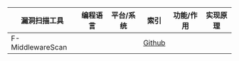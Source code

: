 |漏洞扫描工具|编程语言|平台/系统|索引|功能/作用|实现原理|
|----------|-------|--------|---|--------|-------|
|F-MiddlewareScan|||[Github](https://github.com/ywolf/F-MiddlewareScan)|||

